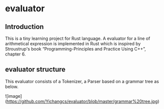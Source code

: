 # evaluator
## Introduction
This is a tiny learning project for Rust language.
A evaluator for a line of arithmetical expression is implemented in Rust which is inspired by Stroustrup's book “Programming-Principles and Practice Using C++”, chapter 6.
## evaluator structure
This evaluator consists of a Tokenizer, a Parser based on a grammar tree as below.

![image]
(https://github.com/Yichangcs/evaluator/blob/master/grammar%20tree.jpg)

